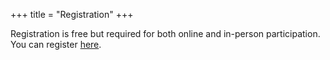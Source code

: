 +++
title = "Registration"
+++

Registration is free but required for both online and in-person participation. You can register [here](https://forms.gle/116uSgqNxPratreEA).